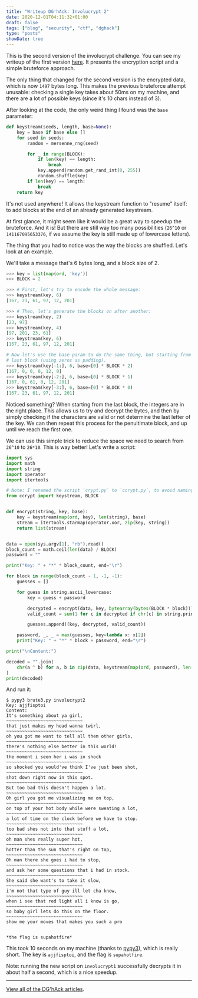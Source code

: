 ```yaml
---
title: "Writeup DG'hAck: Involucrypt 2"
date: 2020-12-01T04:11:32+01:00
draft: false
tags: ["blog", "security", "ctf", "dghack"]
type: "posts"
showDate: true
---
```


This is the second version of the involucrypt challenge. You can see my writeup of the first version [here](/blog/writeup-dghack-involucrypt-1/). It presents the encryption script and a simple bruteforce approach.

The only thing that changed for the second version is the encrypted data, which is now `1497` bytes long. This makes the previous bruteforce attempt unusable: checking a single key takes about 50ms on my machine, and there are a lot of possible keys (since it's 10 chars instead of 3).

After looking at the code, the only weird thing I found was the `base` parameter:

```python
def keystream(seeds, length, base=None):
    key = base if base else []
    for seed in seeds:
        random = mersenne_rng(seed)

        for _ in range(BLOCK):
            if len(key) == length:
                break
            key.append(random.get_rand_int(0, 255))
            random.shuffle(key)
        if len(key) == length:
            break
    return key
```

It's not used anywhere! It allows the keystream function to "resume" itself: to add blocks at the end of an already generated keystream.

At first glance, it might seem like it would be a great way to speedup the bruteforce. And it is! But there are still way too many possibilities (`26^10` or `141167095653376`, if we assume the key is still made up of lowercase letters).

The thing that you had to notice was the way the blocks are shuffled. Let's look at an example.

We'll take a message that's 6 bytes long, and a block size of 2.

```python
>>> key = list(map(ord, 'key'))
>>> BLOCK = 2

>>> # First, let's try to encode the whole message:
>>> keystream(key, 6)
[167, 23, 61, 97, 12, 201]

>>> # Then, let's generate the blocks on after another:
>>> keystream(key, 2)
[23, 97]
>>> keystream(key, 4)
[97, 201, 23, 61]
>>> keystream(key, 6)
[167, 23, 61, 97, 12, 201]

# Now let's use the base param to do the same thing, but starting from the
# last block (using zeros as padding).
>>> keystream(key[-1:], 6, base=[0] * BLOCK * 2)
[167, 0, 0, 0, 12, 0]
>>> keystream(key[-2:], 6, base=[0] * BLOCK * 1)
[167, 0, 61, 0, 12, 201]
>>> keystream(key[-3:], 6, base=[0] * BLOCK * 0)
[167, 23, 61, 97, 12, 201]
```

Noticed something? When starting from the last block, the integers are in the right place. This allows us to try and decrypt the bytes, and then by simply checking if the characters are valid or not determine the last letter of the key. We can then repeat this process for the penultimate block, and up until we reach the first one.

We can use this simple trick to reduce the space we need to search from `26^10` to `26*10`. This is way better! Let's write a script:

```python
import sys
import math
import string
import operator
import itertools

# Note: I renamed the script `crypt.py` to `ccrypt.py`, to avoid naming issues.
from ccrypt import keystream, BLOCK


def encrypt(string, key, base):
    key = keystream(map(ord, key), len(string), base)
    stream = itertools.starmap(operator.xor, zip(key, string))
    return list(stream)


data = open(sys.argv[1], "rb").read()
block_count = math.ceil(len(data) / BLOCK)
password = ""

print("Key: " + "*" * block_count, end="\r")

for block in range(block_count - 1, -1, -1):
    guesses = []

    for guess in string.ascii_lowercase:
        key = guess + password

        decrypted = encrypt(data, key, bytearray(bytes(BLOCK * block)))
        valid_count = sum(1 for c in decrypted if chr(c) in string.printable)

        guesses.append((key, decrypted, valid_count))

    password, _, _ = max(guesses, key=lambda x: x[2])
    print("Key: " + "*" * block + password, end="\r")

print("\nContent:")

decoded = "".join(
    chr(a ^ b) for a, b in zip(data, keystream(map(ord, password), len(data)))
)
print(decoded)
```

And run it:

```
$ pypy3 brute3.py involucrypt2
Key: ajjfisptoi
Content:
It's something about ya girl,
~~~~~~~~~~~~~~~~~~~~~~~~~~~~~
that just makes my head wanna twirl,
~~~~~~~~~~~~~~~~~~~~~~~~~~~~~
oh you got me want to tell all them other girls,
~~~~~~~~~~~~~~~~~~~~~~~~~~~~~
there's nothing else better in this world!
~~~~~~~~~~~~~~~~~~~~~~~~~~~~~
the moment i seen her i was in shock
~~~~~~~~~~~~~~~~~~~~~~~~~~~~~
so shocked you would've think I've just been shot,
~~~~~~~~~~~~~~~~~~~~~~~~~~~~~
shot down right now in this spot.
~~~~~~~~~~~~~~~~~~~~~~~~~~~~~
But too bad this doesn't happen a lot.
~~~~~~~~~~~~~~~~~~~~~~~~~~~~~
Oh girl you got me visualizing me on top,
~~~~~~~~~~~~~~~~~~~~~~~~~~~~~
on top of your hot body while were sweating a lot,
~~~~~~~~~~~~~~~~~~~~~~~~~~~~~
a lot of time on the clock before we have to stop.
~~~~~~~~~~~~~~~~~~~~~~~~~~~~~
too bad shes not into that stuff a lot,
~~~~~~~~~~~~~~~~~~~~~~~~~~~~~
oh man shes really super hot,
~~~~~~~~~~~~~~~~~~~~~~~~~~~~~
hotter than the sun that's right on top,
~~~~~~~~~~~~~~~~~~~~~~~~~~~~~
Oh man there she goes i had to stop,
~~~~~~~~~~~~~~~~~~~~~~~~~~~~~
and ask her some questions that i had in stock.
~~~~~~~~~~~~~~~~~~~~~~~~~~~~~
She said she want's to take it slow,
~~~~~~~~~~~~~~~~~~~~~~~~~~~~~
i'm not that type of guy ill let cha know,
~~~~~~~~~~~~~~~~~~~~~~~~~~~~~
when i see that red light all i know is go,
~~~~~~~~~~~~~~~~~~~~~~~~~~~~~
so baby girl lets do this on the floor.
~~~~~~~~~~~~~~~~~~~~~~~~~~~~~
show me your moves that makes you such a pro


*the flag is supahotfire*
```

This took 10 seconds on my machine (thanks to [pypy3](https://www.pypy.org/)), which is really short. The key is `ajjfisptoi`, and the flag is `supahotfire`.

Note: running the new script on `involucrypt1` successfully decrypts it in about half a second, which is a nice speedup.

---

[View all of the DG'hAck articles](/tags/dghack).

